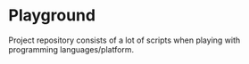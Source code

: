 # Playground
Project repository consists of a lot of scripts when playing with programming languages/platform.

